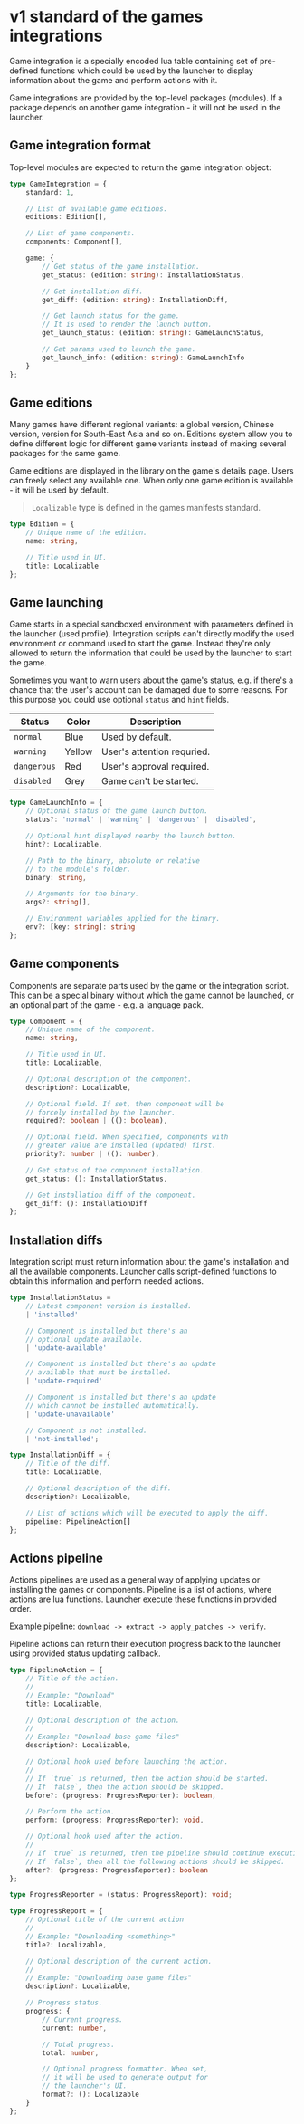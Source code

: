 # v1 standard of the games integrations

Game integration is a specially encoded lua table containing
set of pre-defined functions which could be used by the launcher
to display information about the game and perform actions with it.

Game integrations are provided by the top-level packages (modules).
If a package depends on another game integration - it will not be
used in the launcher.

## Game integration format

Top-level modules are expected to return the game integration object:

```ts
type GameIntegration = {
    standard: 1,

    // List of available game editions.
    editions: Edition[],

    // List of game components.
    components: Component[],

    game: {
        // Get status of the game installation.
        get_status: (edition: string): InstallationStatus,

        // Get installation diff.
        get_diff: (edition: string): InstallationDiff,

        // Get launch status for the game.
        // It is used to render the launch button.
        get_launch_status: (edition: string): GameLaunchStatus,

        // Get params used to launch the game.
        get_launch_info: (edition: string): GameLaunchInfo
    }
};
```

## Game editions

Many games have different regional variants: a global version,
Chinese version, version for South-East Asia and so on. Editions
system allow you to define different logic for different game
variants instead of making several packages for the same game.

Game editions are displayed in the library on the game's details
page. Users can freely select any available one. When only one
game edition is available - it will be used by default.

> `Localizable` type is defined in the games manifests standard.

```ts
type Edition = {
    // Unique name of the edition.
    name: string,

    // Title used in UI.
    title: Localizable
};
```

## Game launching

Game starts in a special sandboxed environment with parameters
defined in the launcher (used profile). Integration scripts
can't directly modify the used environment or command used to
start the game. Instead they're only allowed to return the information
that could be used by the launcher to start the game.

Sometimes you want to warn users about the game's status,
e.g. if there's a chance that the user's account can be damaged
due to some reasons. For this purpose you could use optional
`status` and `hint` fields.

| Status      | Color  | Description                |
| ----------- | ------ | -------------------------- |
| `normal`    | Blue   | Used by default.           |
| `warning`   | Yellow | User's attention requried. |
| `dangerous` | Red    | User's approval required.  |
| `disabled`  | Grey   | Game can't be started.     |

```ts
type GameLaunchInfo = {
    // Optional status of the game launch button.
    status?: 'normal' | 'warning' | 'dangerous' | 'disabled',

    // Optional hint displayed nearby the launch button.
    hint?: Localizable,

    // Path to the binary, absolute or relative
    // to the module's folder.
    binary: string,

    // Arguments for the binary.
    args?: string[],

    // Environment variables applied for the binary.
    env?: [key: string]: string
};
```

## Game components

Components are separate parts used by the game or the
integration script. This can be a special binary without which
the game cannot be launched, or an optional part of
the game - e.g. a language pack.

```ts
type Component = {
    // Unique name of the component.
    name: string,

    // Title used in UI.
    title: Localizable,

    // Optional description of the component.
    description?: Localizable,

    // Optional field. If set, then component will be
    // forcely installed by the launcher.
    required?: boolean | ((): boolean),

    // Optional field. When specified, components with
    // greater value are installed (updated) first.
    priority?: number | ((): number),

    // Get status of the component installation.
    get_status: (): InstallationStatus,

    // Get installation diff of the component.
    get_diff: (): InstallationDiff
};
```

## Installation diffs

Integration script must return information about the game's
installation and all the available components. Launcher
calls script-defined functions to obtain this information
and perform needed actions.

```ts
type InstallationStatus =
    // Latest component version is installed.
    | 'installed'

    // Component is installed but there's an
    // optional update available.
    | 'update-available'

    // Component is installed but there's an update
    // available that must be installed.
    | 'update-required'

    // Component is installed but there's an update
    // which cannot be installed automatically.
    | 'update-unavailable'

    // Component is not installed.
    | 'not-installed';

type InstallationDiff = {
    // Title of the diff.
    title: Localizable,

    // Optional description of the diff.
    description?: Localizable,

    // List of actions which will be executed to apply the diff.
    pipeline: PipelineAction[]
};
```

## Actions pipeline

Actions pipelines are used as a general way of applying
updates or installing the games or components. Pipeline
is a list of actions, where actions are lua functions.
Launcher execute these functions in provided order.

Example pipeline: `download -> extract -> apply_patches -> verify`.

Pipeline actions can return their execution progress back
to the launcher using provided status updating callback.

```ts
type PipelineAction = {
    // Title of the action.
    // 
    // Example: "Download"
    title: Localizable,

    // Optional description of the action.
    // 
    // Example: "Download base game files"
    description?: Localizable,

    // Optional hook used before launching the action.
    // 
    // If `true` is returned, then the action should be started.
    // If `false`, then the action should be skipped.
    before?: (progress: ProgressReporter): boolean,

    // Perform the action.
    perform: (progress: ProgressReporter): void,

    // Optional hook used after the action.
    // 
    // If `true` is returned, then the pipeline should continue execution.
    // If `false`, then all the following actions should be skipped.
    after?: (progress: ProgressReporter): boolean
};

type ProgressReporter = (status: ProgressReport): void;

type ProgressReport = {
    // Optional title of the current action
    // 
    // Example: "Downloading <something>"
    title?: Localizable,

    // Optional description of the current action.
    // 
    // Example: "Downloading base game files"
    description?: Localizable,

    // Progress status.
    progress: {
        // Current progress.
        current: number,

        // Total progress.
        total: number,

        // Optional progress formatter. When set,
        // it will be used to generate output for
        // the launcher's UI.
        format?: (): Localizable
    }
};
```
